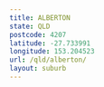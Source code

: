 ```yaml
---
title: ALBERTON
state: QLD
postcode: 4207
latitude: -27.733991
longitude: 153.204523
url: /qld/alberton/
layout: suburb
---
```

